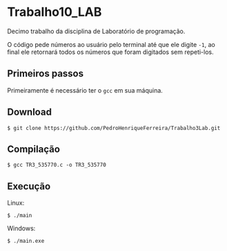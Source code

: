 # Trabalho10_LAB
Decimo trabalho da disciplina de Laboratório de programação.

O código pede números ao usuário pelo terminal até que ele digite `-1`,
ao final ele retornará todos os números que foram digitados sem repeti-los.
## Primeiros passos
Primeiramente é necessário ter o `gcc` em sua máquina.

## Download
```
$ git clone https://github.com/PedroHenriqueFerreira/Trabalho3Lab.git 
```

## Compilação
```
$ gcc TR3_535770.c -o TR3_535770
```

## Execução
Linux:
```
$ ./main
```

Windows:
```
$ ./main.exe
```

